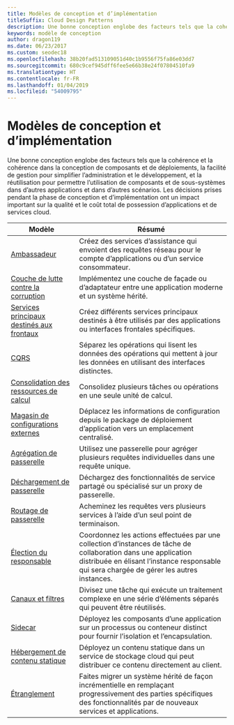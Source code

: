 ```yaml
---
title: Modèles de conception et d’implémentation
titleSuffix: Cloud Design Patterns
description: Une bonne conception englobe des facteurs tels que la cohérence et la cohérence dans la conception de composants et de déploiements, la facilité de gestion pour simplifier l’administration et le développement, et la réutilisation pour permettre l’utilisation de composants et de sous-systèmes dans d’autres applications et dans d’autres scénarios. Les décisions prises pendant la phase de conception et d’implémentation ont un impact important sur la qualité et le coût total de possession d’applications et de services cloud.
keywords: modèle de conception
author: dragon119
ms.date: 06/23/2017
ms.custom: seodec18
ms.openlocfilehash: 38b20fad513109051d40c1b9556f75fa86e03dd7
ms.sourcegitcommit: 680c9cef945dff6fee5e66b38e24f07804510fa9
ms.translationtype: HT
ms.contentlocale: fr-FR
ms.lasthandoff: 01/04/2019
ms.locfileid: "54009795"
---
```

# <a name="design-and-implementation-patterns"></a>Modèles de conception et d’implémentation

Une bonne conception englobe des facteurs tels que la cohérence et la cohérence dans la conception de composants et de déploiements, la facilité de gestion pour simplifier l’administration et le développement, et la réutilisation pour permettre l’utilisation de composants et de sous-systèmes dans d’autres applications et dans d’autres scénarios. Les décisions prises pendant la phase de conception et d’implémentation ont un impact important sur la qualité et le coût total de possession d’applications et de services cloud.

|                                Modèle                                 |                                                                                                      Résumé                                                                                                       |
|------------------------------------------------------------------------|--------------------------------------------------------------------------------------------------------------------------------------------------------------------------------------------------------------------|
|                     [Ambassadeur](../ambassador.md)                     |                                                         Créez des services d’assistance qui envoient des requêtes réseau pour le compte d’applications ou d’un service consommateur.                                                          |
|          [Couche de lutte contre la corruption](../anti-corruption-layer.md)          |                                                               Implémentez une couche de façade ou d’adaptateur entre une application moderne et un système hérité.                                                                |
|         [Services principaux destinés aux frontaux](../backends-for-frontends.md)         |                                                          Créez différents services principaux destinés à être utilisés par des applications ou interfaces frontales spécifiques.                                                          |
|                           [CQRS](../cqrs.md)                           |                                                         Séparez les opérations qui lisent les données des opérations qui mettent à jour les données en utilisant des interfaces distinctes.                                                         |
| [Consolidation des ressources de calcul](../compute-resource-consolidation.md) |                                                                     Consolidez plusieurs tâches ou opérations en une seule unité de calcul.                                                                      |
|   [Magasin de configurations externes](../external-configuration-store.md)   |                                                        Déplacez les informations de configuration depuis le package de déploiement d’application vers un emplacement centralisé.                                                         |
|            [Agrégation de passerelle](../gateway-aggregation.md)            |                                                                   Utilisez une passerelle pour agréger plusieurs requêtes individuelles dans une requête unique.                                                                   |
|             [Déchargement de passerelle](../gateway-offloading.md)             |                                                                      Déchargez des fonctionnalités de service partagé ou spécialisé sur un proxy de passerelle.                                                                       |
|                [Routage de passerelle](../gateway-routing.md)                |                                                                            Acheminez les requêtes vers plusieurs services à l’aide d’un seul point de terminaison.                                                                            |
|                [Élection du responsable](../leader-election.md)                | Coordonnez les actions effectuées par une collection d’instances de tâche de collaboration dans une application distribuée en élisant l’instance responsable qui sera chargée de gérer les autres instances. |
|              [Canaux et filtres](../pipes-and-filters.md)              |                                                     Divisez une tâche qui exécute un traitement complexe en une série d’éléments séparés qui peuvent être réutilisés.                                                      |
|                        [Sidecar](../sidecar.md)                        |                                                  Déployez les composants d’une application sur un processus ou conteneur distinct pour fournir l’isolation et l’encapsulation.                                                  |
|         [Hébergement de contenu statique](../static-content-hosting.md)         |                                                        Déployez un contenu statique dans un service de stockage cloud qui peut distribuer ce contenu directement au client.                                                        |
|                      [Étranglement](../strangler.md)                      |                                         Faites migrer un système hérité de façon incrémentielle en remplaçant progressivement des parties spécifiques des fonctionnalités par de nouveaux services et applications.                                          |
